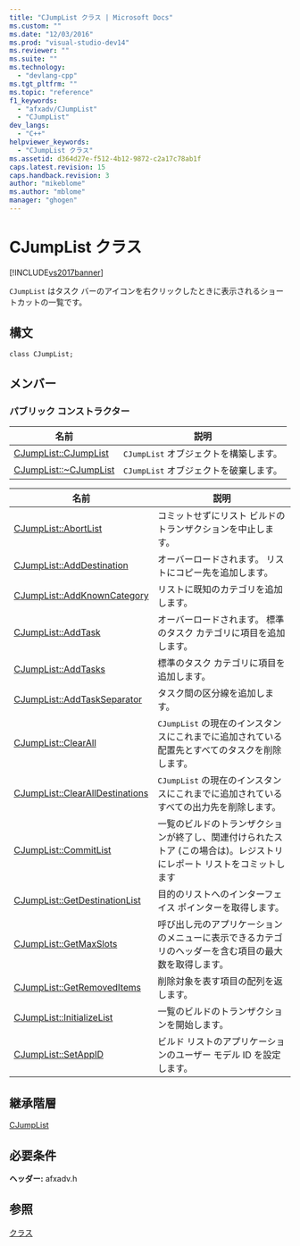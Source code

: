 ```yaml
---
title: "CJumpList クラス | Microsoft Docs"
ms.custom: ""
ms.date: "12/03/2016"
ms.prod: "visual-studio-dev14"
ms.reviewer: ""
ms.suite: ""
ms.technology: 
  - "devlang-cpp"
ms.tgt_pltfrm: ""
ms.topic: "reference"
f1_keywords: 
  - "afxadv/CJumpList"
  - "CJumpList"
dev_langs: 
  - "C++"
helpviewer_keywords: 
  - "CJumpList クラス"
ms.assetid: d364d27e-f512-4b12-9872-c2a17c78ab1f
caps.latest.revision: 15
caps.handback.revision: 3
author: "mikeblome"
ms.author: "mblome"
manager: "ghogen"
---
```

# CJumpList クラス
[!INCLUDE[vs2017banner](../../assembler/inline/includes/vs2017banner.md)]

`CJumpList` はタスク バーのアイコンを右クリックしたときに表示されるショートカットの一覧です。  
  
## 構文  
  
```  
class CJumpList;  
```  
  
## メンバー  
  
### パブリック コンストラクター  
  
|名前|説明|  
|--------|--------|  
|[CJumpList::CJumpList](../Topic/CJumpList::CJumpList.md)|`CJumpList` オブジェクトを構築します。|  
|[CJumpList::~CJumpList](../Topic/CJumpList::~CJumpList.md)|`CJumpList` オブジェクトを破棄します。|  
  
|名前|説明|  
|--------|--------|  
|[CJumpList::AbortList](../Topic/CJumpList::AbortList.md)|コミットせずにリスト ビルドのトランザクションを中止します。|  
|[CJumpList::AddDestination](../Topic/CJumpList::AddDestination.md)|オーバーロードされます。  リストにコピー先を追加します。|  
|[CJumpList::AddKnownCategory](../Topic/CJumpList::AddKnownCategory.md)|リストに既知のカテゴリを追加します。|  
|[CJumpList::AddTask](../Topic/CJumpList::AddTask.md)|オーバーロードされます。  標準のタスク カテゴリに項目を追加します。|  
|[CJumpList::AddTasks](../Topic/CJumpList::AddTasks.md)|標準のタスク カテゴリに項目を追加します。|  
|[CJumpList::AddTaskSeparator](../Topic/CJumpList::AddTaskSeparator.md)|タスク間の区分線を追加します。|  
|[CJumpList::ClearAll](../Topic/CJumpList::ClearAll.md)|`CJumpList` の現在のインスタンスにこれまでに追加されている配置先とすべてのタスクを削除します。|  
|[CJumpList::ClearAllDestinations](../Topic/CJumpList::ClearAllDestinations.md)|`CJumpList` の現在のインスタンスにこれまでに追加されているすべての出力先を削除します。|  
|[CJumpList::CommitList](../Topic/CJumpList::CommitList.md)|一覧のビルドのトランザクションが終了し、関連付けられたストア \(この場合は\)。レジストリにレポート リストをコミットします|  
|[CJumpList::GetDestinationList](../Topic/CJumpList::GetDestinationList.md)|目的のリストへのインターフェイス ポインターを取得します。|  
|[CJumpList::GetMaxSlots](../Topic/CJumpList::GetMaxSlots.md)|呼び出し元のアプリケーションのメニューに表示できるカテゴリのヘッダーを含む項目の最大数を取得します。|  
|[CJumpList::GetRemovedItems](../Topic/CJumpList::GetRemovedItems.md)|削除対象を表す項目の配列を返します。|  
|[CJumpList::InitializeList](../Topic/CJumpList::InitializeList.md)|一覧のビルドのトランザクションを開始します。|  
|[CJumpList::SetAppID](../Topic/CJumpList::SetAppID.md)|ビルド リストのアプリケーションのユーザー モデル ID を設定します。|  
  
## 継承階層  
 [CJumpList](../../mfc/reference/cjumplist-class.md)  
  
## 必要条件  
 **ヘッダー:** afxadv.h  
  
## 参照  
 [クラス](../Topic/MFC%20Classes.md)